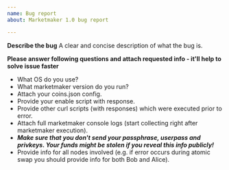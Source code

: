 ```yaml
---
name: Bug report
about: Marketmaker 1.0 bug report

---
```


**Describe the bug**
A clear and concise description of what the bug is.

**Please answer following questions and attach requested info - it'll help to solve issue faster**
- What OS do you use?
- What marketmaker version do you run?
- Attach your coins.json config.
- Provide your enable script with response.
- Provide other curl scripts (with responses) which were executed prior to error.
- Attach full marketmaker console logs (start collecting right after marketmaker execution).
- ***Make sure that you don't send your passphrase, userpass and privkeys. Your funds might be stolen if you reveal this info publicly!***
- Provide info for all nodes involved (e.g. if error occurs during atomic swap you should provide info for both Bob and Alice).
